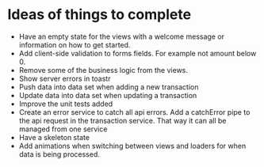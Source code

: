 # Ideas of things to complete

- Have an empty state for the views with a welcome message or information on how to get started.
- Add client-side validation to forms fields. For example not amount below 0.
- Remove some of the business logic from the views.
- Show server errors in toastr
- Push data into data set when adding a new transaction
- Update data into data set when updating a transaction
- Improve the unit tests added
- Create an error service to catch all api errors. Add a catchError pipe to the api request in the transaction service. That way it can all be managed from one service
- Have a skeleton state
- Add animations when switching between views and loaders for when data is being processed.
